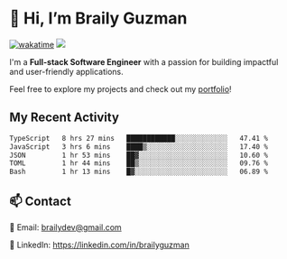 # 👋 Hi, I’m Braily Guzman
[![wakatime](https://wakatime.com/badge/user/78b9a827-5162-4c58-9330-4ea970cf6de4.svg)](https://wakatime.com/@78b9a827-5162-4c58-9330-4ea970cf6de4)
![](https://komarev.com/ghpvc/?username=brailyguzman)

I'm a **Full-stack Software Engineer** with a passion for building impactful and user-friendly applications.

Feel free to explore my projects and check out my [portfolio](https://braily.dev)!


## My Recent Activity
<!--START_SECTION:waka-->

```txt
TypeScript   8 hrs 27 mins   ████████████░░░░░░░░░░░░░   47.41 %
JavaScript   3 hrs 6 mins    ████▒░░░░░░░░░░░░░░░░░░░░   17.40 %
JSON         1 hr 53 mins    ██▓░░░░░░░░░░░░░░░░░░░░░░   10.60 %
TOML         1 hr 44 mins    ██▒░░░░░░░░░░░░░░░░░░░░░░   09.76 %
Bash         1 hr 13 mins    █▓░░░░░░░░░░░░░░░░░░░░░░░   06.89 %
```

<!--END_SECTION:waka-->

## 📫 Contact
📧 Email: brailydev@gmail.com

🔗 LinkedIn: https://linkedin.com/in/brailyguzman
